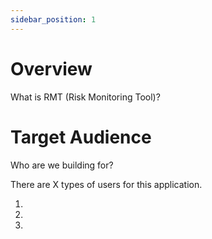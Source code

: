 ```yaml
---
sidebar_position: 1
---
```


# Overview

What is RMT (Risk Monitoring Tool)?

# Target Audience

Who are we building for?

There are X types of users for this application.

1.
2.
3.
